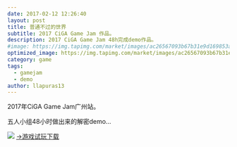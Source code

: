 ```yaml
---
date: 2017-02-12 12:26:40
layout: post
title: 普通不过的世界
subtitle: 2017 CiGA Game Jam 作品。
description: 2017 CiGA Game Jam 48h完成demo作品。
#image: https://img.tapimg.com/market/images/ac26567093b67b31e9d169853a701be7.PNG?imageView2/2/h/560/q/80/format/jpg/interlace/1/ignore-error/1
optimized_image: https://img.tapimg.com/market/images/ac26567093b67b31e9d169853a701be7.PNG?imageView2/2/h/560/q/80/format/jpg/interlace/1/ignore-error/1
category: game
tags:
  - gamejam
  - demo
author: llapuras13
---
```


2017年CiGA Game Jam广州站。

五人小组48小时做出来的解密demo...

![](https://c-ssl.duitang.com/uploads/item/202004/02/20200402135332_uJMQQ.thumb.600_0.jpeg)
[→游戏试玩下载](https://www.taptap.com/app/53971)